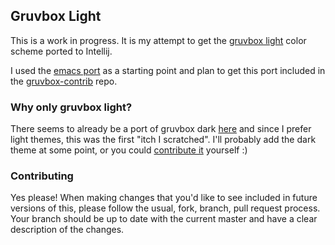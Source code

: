 ## Gruvbox Light

This is a work in progress. It is my attempt to get the [gruvbox
light](https://github.com/morhetz/gruvbox) color scheme ported to Intellij.

I used the [emacs port](https://github.com/Greduan/emacs-theme-gruvbox) as a
starting point and plan to get this port included in the
[gruvbox-contrib](https://github.com/morhetz/gruvbox-contrib) repo.

### Why only gruvbox light?

There seems to already be a port of gruvbox dark
[here](http://color-themes.com/?view=theme&id=58f37735cc35aa1b00dba6a4) and
since I prefer light themes, this was the first "itch I scratched". I'll
probably add the dark theme at some point, or you could [contribute
it](#contributing) yourself :)

### <a name="contributing">Contributing</a>

Yes please! When making changes that you'd like to see included in future
versions of this, please follow the usual, fork, branch, pull request process.
Your branch should be up to date with the current master and have a clear
description of the changes.